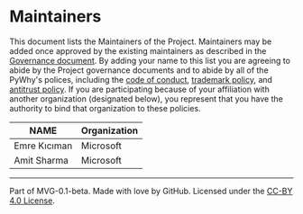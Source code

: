 # Maintainers

This document lists the Maintainers of the Project. Maintainers may be added once approved by the existing maintainers as described in the [Governance document](./GOVERNANCE.md). By adding your name to this list you are agreeing to abide by the Project governance documents and to abide by all of the PyWhy's polices, including the [code of conduct](https://github.com/py-why/governance/blob/main/CODE-OF-CONDUCT.md), [trademark policy](https://github.com/py-why/governance/blob/main/TRADEMARKS.md), and [antitrust policy](https://github.com/py-why/governance/blob/main/ANTITRUST.md). If you are participating because of your affiliation with another organization (designated below), you represent that you have the authority to bind that organization to these policies.

| **NAME** | **Organization** |
| --- | --- |
| Emre Kıcıman | Microsoft |
| Amit Sharma | Microsoft |

---
Part of MVG-0.1-beta.
Made with love by GitHub. Licensed under the [CC-BY 4.0 License](https://creativecommons.org/licenses/by-sa/4.0/).
